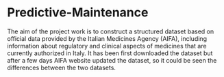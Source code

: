 # Predictive-Maintenance
The aim of the project work is to construct a structured dataset based on official data provided by the Italian
Medicines Agency (AIFA), including information about regulatory and clinical aspects of medicines that are currently
authorized in Italy. It has been first downloaded the dataset but after a few days AIFA website updated the dataset,
so it could be seen the differences between the two datasets.
